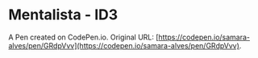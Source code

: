 # Mentalista - ID3

A Pen created on CodePen.io. Original URL: [https://codepen.io/samara-alves/pen/GRdpVvv](https://codepen.io/samara-alves/pen/GRdpVvv).

